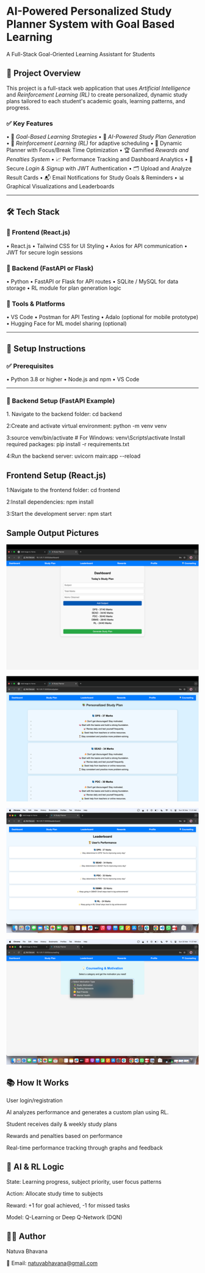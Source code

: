 # AI-Powered Personalized Study Planner System with Goal Based Learning
A Full-Stack Goal-Oriented Learning Assistant for Students

## 📌 Project Overview
This project is a full-stack web application that uses *Artificial Intelligence* and *Reinforcement Learning (RL)* to create personalized, dynamic study plans tailored to each student's academic goals, learning patterns, and progress.

### ✅ Key Features
•⁠  ⁠🎯 *Goal-Based Learning Strategies*
•⁠  ⁠🤖 *AI-Powered Study Plan Generation*
•⁠  ⁠🧠 *Reinforcement Learning (RL)* for adaptive scheduling
•⁠  ⁠📅 Dynamic Planner with Focus/Break Time Optimization
•⁠  ⁠🏆 Gamified *Rewards and Penalties System*
•⁠  ⁠📈 Performance Tracking and Dashboard Analytics
•⁠  ⁠🔐 Secure *Login & Signup* with JWT Authentication
•⁠  ⁠🗂️ Upload and Analyze Result Cards
•⁠  ⁠📬 Email Notifications for Study Goals & Reminders
•⁠  ⁠📊 Graphical Visualizations and Leaderboards

---

## 🛠️ Tech Stack

### 🔹 Frontend (React.js)
•⁠  ⁠React.js
•⁠  ⁠Tailwind CSS for UI Styling
•⁠  ⁠Axios for API communication
•⁠  ⁠JWT for secure login sessions

### 🔹 Backend (FastAPI or Flask)
•⁠  ⁠Python
•⁠  ⁠FastAPI or Flask for API routes
•⁠  ⁠SQLite / MySQL for data storage
•⁠  ⁠RL module for plan generation logic

### 🔹 Tools & Platforms
•⁠  ⁠VS Code
•⁠  ⁠Postman for API Testing
•⁠  ⁠Adalo (optional for mobile prototype)
•⁠  ⁠Hugging Face for ML model sharing (optional)

---

## 🚀 Setup Instructions

### ✅ Prerequisites
•⁠  ⁠Python 3.8 or higher
•⁠  ⁠Node.js and npm
•⁠  ⁠VS Code

---

### 🔧 Backend Setup (FastAPI Example)

1.⁠ ⁠Navigate to the backend folder:
cd backend

2:Create and activate virtual environment:
python -m venv venv

3:source venv/bin/activate  # For Windows: venv\Scripts\activate
Install required packages:
pip install -r requirements.txt

4:Run the backend server:
uvicorn main:app --reload

## Frontend Setup (React.js)
1:Navigate to the frontend folder:
cd frontend

2:Install dependencies:
npm install

3:Start the development server:
npm start


## Sample Output Pictures
![Study Planner 1](https://raw.githubusercontent.com/Bhavanaviswanath/AI-Powered-Personalized-Study-Planning-Project/58de95d5befa0b76c3ce4fae5b9667c8df4013b0/studyplanner1.png)

![Study Planner 2](https://raw.githubusercontent.com/Bhavanaviswanath/AI-Powered-Personalized-Study-Planning-Project/58de95d5befa0b76c3ce4fae5b9667c8df4013b0/studyplanner2.png)

![Study Planner 3](https://raw.githubusercontent.com/Bhavanaviswanath/AI-Powered-Personalized-Study-Planning-Project/58de95d5befa0b76c3ce4fae5b9667c8df4013b0/studyplanner3.png)

![Study Planner 4](https://raw.githubusercontent.com/Bhavanaviswanath/AI-Powered-Personalized-Study-Planning-Project/58de95d5befa0b76c3ce4fae5b9667c8df4013b0/studyplanner4.png)

## 📚 How It Works
User login/registration

AI analyzes performance and generates a custom plan using RL.

Student receives daily & weekly study plans

Rewards and penalties based on performance

Real-time performance tracking through graphs and feedback

## 🧠 AI & RL Logic
State: Learning progress, subject priority, user focus patterns

Action: Allocate study time to subjects

Reward: +1 for goal achieved, -1 for missed tasks

Model: Q-Learning or Deep Q-Network (DQN)


## 👩‍💻 Author
Natuva Bhavana

📧 Email: natuvabhavana@gmail.com
